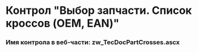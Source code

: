 ﻿---
description: 2.6.0.0
---
# Контрол "Выбор запчасти. Список кроссов (OEM, EAN)"
### Имя контрола в веб-части: zw_TecDocPartCrosses.ascx

